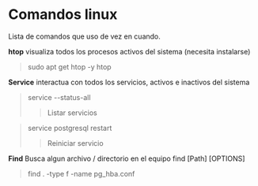 # Comandos linux

Lista de comandos que uso de vez en cuando.

**htop**
visualiza todos los procesos activos del sistema (necesita instalarse)
> sudo apt get htop -y
> htop

**Service**
interactua con todos los servicios, activos e inactivos del sistema
> service --status-all
> > Listar servicios

> service postgresql restart
> > Reiniciar servicio

**Find**
Busca algun archivo / directorio en el equipo
find [Path] [OPTIONS]
> find . -type f -name pg_hba.conf

